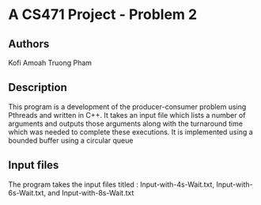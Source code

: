 # A CS471 Project - Problem 2

## Authors
Kofi Amoah
Truong Pham

## Description

This program is a development of the producer-consumer problem using Pthreads and written in C++. It takes an input 
file which lists a number of arguments and outputs those arguments along with the turnaround time which was needed to
complete these executions.
It is implemented using a bounded buffer using a circular queue

## Input files
The program takes the input files titled  : Input-with-4s-Wait.txt, Input-with-6s-Wait.txt, and Input-with-8s-Wait.txt

<!--
## Compiling the program

Starting from the source code, the program can be compiled using the following command:

<!-- 
## Running the program

The program can be run in Terminal using the following command:

For example, using the provided input files, the program can be run as follows:



## The output -->





<!--
## Result's summary and explanation
-->

